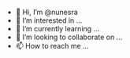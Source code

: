 - 👋 Hi, I’m @nunesra
- 👀 I’m interested in ...
- 🌱 I’m currently learning ...
- 💞️ I’m looking to collaborate on ...
- 📫 How to reach me ...

<!---
nunesra/nunesra is a ✨ special ✨ repository because its `README.md` (this file) appears on your GitHub profile.
You can click the Preview link to take a look at your changes.
--->
